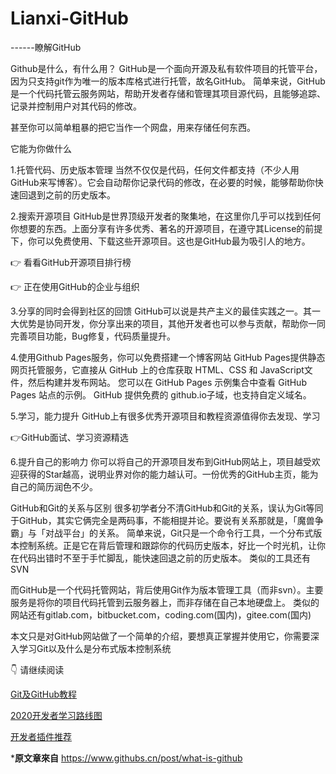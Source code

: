 # Lianxi-GitHub
------瞭解GitHub

Github是什么，有什么用？
GitHub是一个面向开源及私有软件项目的托管平台，因为只支持git作为唯一的版本库格式进行托管，故名GitHub。
简单来说，GitHub是一个代码托管云服务网站，帮助开发者存储和管理其项目源代码，且能够追踪、记录并控制用户对其代码的修改。

甚至你可以简单粗暴的把它当作一个网盘，用来存储任何东西。

它能为你做什么

1.托管代码、历史版本管理
当然不仅仅是代码，任何文件都支持（不少人用GitHub来写博客）。它会自动帮你记录代码的修改，在必要的时候，能够帮助你快速回退到之前的历史版本。

2.搜索开源项目
GitHub是世界顶级开发者的聚集地，在这里你几乎可以找到任何你想要的东西。上面分享有许多优秀、著名的开源项目，在遵守其License的前提下，你可以免费使用、下载这些开源项目。这也是GitHub最为吸引人的地方。

👉 看看GitHub开源项目排行榜

👉 正在使用GitHub的企业与组织

3.分享的同时会得到社区的回馈
GitHub可以说是共产主义的最佳实践之一。其一大优势是协同开发，你分享出来的项目，其他开发者也可以参与贡献，帮助你一同完善项目功能，Bug修复，代码质量提升。

4.使用Github Pages服务，你可以免费搭建一个博客网站
GitHub Pages提供静态网页托管服务，它直接从 GitHub 上的仓库获取 HTML、CSS 和 JavaScript文件，然后构建并发布网站。 您可以在 GitHub Pages 示例集合中查看 GitHub Pages 站点的示例。
GitHub 提供免费的 github.io子域，也支持自定义域名。

5.学习，能力提升
GitHub上有很多优秀开源项目和教程资源值得你去发现、学习

👉GitHub面试、学习资源精选

6.提升自己的影响力
你可以将自己的开源项目发布到GitHub网站上，项目越受欢迎获得的Star越高，说明业界对你的能力越认可。一份优秀的GitHub主页，能为自己的简历润色不少。

GitHub和Git的关系与区别
很多初学者分不清GitHub和Git的关系，误认为Git等同于GitHub，其实它俩完全是两码事，不能相提并论。要说有关系那就是，「魔兽争霸」与「对战平台」的关系。
简单来说，Git只是一个命令行工具，一个分布式版本控制系统。正是它在背后管理和跟踪你的代码历史版本，好比一个时光机，让你在代码出错时不至于手忙脚乱，能快速回退之前的历史版本。 类似的工具还有SVN

而GitHub是一个代码托管网站，背后使用Git作为版本管理工具（而非svn）。主要服务是将你的项目代码托管到云服务器上，而非存储在自己本地硬盘上。
类似的网站还有gitlab.com，bitbucket.com，coding.com(国内)，gitee.com(国内)



本文只是对GitHub网站做了一个简单的介绍，要想真正掌握并使用它，你需要深入学习Git以及什么是分布式版本控制系统



👇 请继续阅读

<a href=https://www.githubs.cn/post/git-tutorial>Git及GitHub教程</a>  

<a href=https://www.githubs.cn/post/developer-roadmap>2020开发者学习路线图</a>

<a href=https://www.githubs.cn/post/chrome-extensions-for-developer>开发者插件推荐</a>

*****************原文章來自****************
https://www.githubs.cn/post/what-is-github
